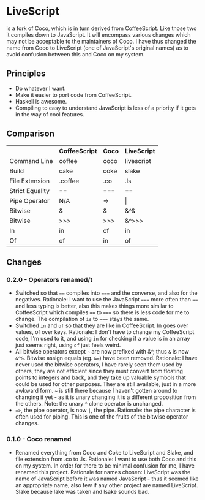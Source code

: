 # LiveScript
is a fork of [Coco](http://satyr.github.com/coco/), which is in turn derived from [CoffeeScript](http://coffeescript.org/). Like those two it compiles down to JavaScript. It will encompass various changes which may not be acceptable to the maintainers of Coco. I have thus changed the name from Coco to LiveScript (one of JavaScript's original names) as to avoid confusion between this and Coco on my system.

## Principles
- Do whatever I want.
- Make it easier to port code from CoffeeScript. 
- Haskell is awesome.
- Compiling to easy to understand JavaScript is less of a priority if it gets in the way of cool features.

## Comparison 
<table>
  <tr>
    <th></th><th>CoffeeScript</th><th>Coco</th><th>LiveScript</th>
  </tr>
  <tr>
    <td>Command Line</td><td>coffee</td><td>coco</td><td>livescript</td>
  </tr>
  <tr>
    <td>Build</td><td>cake</td><td>coke</td><td>slake</td>
  </tr>
  <tr>
    <td>File Extension</td><td>.coffee</td><td>.co</td><td>.ls</td>
  </tr>
  <tr>
    <td>Strict Equality</td><td>==</td><td>===</td><td>==</td>
  </tr>
  <tr>
    <td>Pipe Operator</td><td>N/A</td><td>=></td><td>|</td>
  </tr>
  <tr>
    <td>Bitwise</td><td>&</td><td>&</td><td>&^&</td>
  </tr>
  <tr>
    <td>Bitwise</td><td>>>></td><td>>>></td><td>&^>>></td>
  </tr>
  <tr>
    <td>In</td><td>in</td><td>of</td><td>in</td>
  </tr>
  <tr>
    <td>Of</td><td>of</td><td>in</td><td>of</td>
  </tr>
</table>


## Changes

### 0.2.0 - Operators renamed/t
- Switched so that `==` compiles into `===` and the converse, and also for the negatives. Rationale: I want to use the JavaScript `===` more often than `==` and less typing is better, also this makes things more similar to CoffeeScript which compiles `==` to `===` so there is less code for me to change. The compilation of `is` to `===` stays the same.
- Switched `in` and `of` so that they are like in CoffeeScript. In goes over values, of over keys. Rationale: I don't have to change my CoffeeScript code, I'm used to it, and using `in` for checking if a value is in an array just seems right, using `of` just feels weird.
- All bitwise operators except `~` are now prefixed with &^, thus `&` is now `&^&`. Bitwise assign equals (eg. `&=`) have been removed. Rationale: I have never used the bitwise operators, I have rarely seen them used by others, they are not efficient since they must convert from floating points to integers and back, and they take up valuable symbols that could be used for other purposes. They are still available, just in a more awkward form. `~` is still there because I haven't gotten around to changing it yet - as it is unary changing it is a different proposition from the others. Note: the unary ^ clone operator is unchanged.
- `=>`, the pipe operator, is now `|`, the pipe. Rationale: the pipe character is often used for piping. This is one of the fruits of the bitwise operator changes.

### 0.1.0 - Coco renamed
- Renamed everything from Coco and Coke to LiveScript and Slake, and file extension from .co to .ls. Rationale: I want to use both Coco and this on my system. In order for there to be minimal confusion for me, I have renamed this project. Rationale for names chosen: LiveScript was the name of JavaScript before it was named JavaScript - thus it seemed like an appropriate name, also few if any other project are named LiveScript. Slake because lake was taken and lsake sounds bad. 
